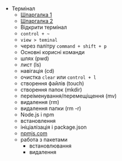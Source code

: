 - Термінал
  - [Шпаргалка 1](https://tproger.ru/translations/bash-cheatsheet/)
  - [Шпаргалка 2](https://habr.com/ru/company/ruvds/blog/445270/)
   - Відкрити термінал
    - `control + ~`
    - `view > teminal`
    - через палітру `command + shift + p`
    - Основні корисні команди
    - шлях (pwd)
    - лист (ls)
    - навігація (cd)
    - очистка `clear` или `control + l`
    - створення файлів (touch)
    - створення папок (mkdir)
    - переіменування/перемещіщення (mv)
    - видалення (rm)
    - видалення папки (rm -r)
  - Node.js і npm
  - встановлення
  - ініціалізація і package.json
  - [npmjs.com](https://www.npmjs.com/)
  - работа з пакетами
    - встановлювання
    - видалення
  
